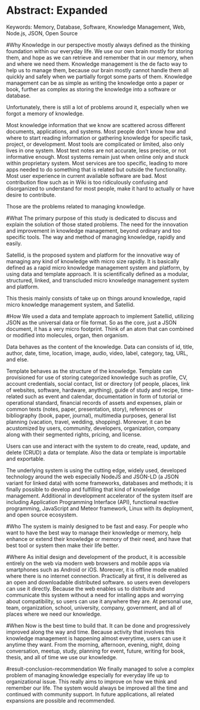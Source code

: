 Abstract: Expanded
==================

Keywords: Memory, Database, Software, Knowledge Management, Web, Node.js, JSON, Open Source

#Why
Knowledge in our perspective mostly always defined as the thinking foundation within our everyday life.
We use our own brain mostly for storing them, and hope as we can retrieve and remember that in our memory, when and where we need them.
Knowledge management is the de facto way to help us to manage them, because our brain mostly cannot handle them all quickly and safely when we partially forgot some parts of them.
Knowledge management can be as simple as writing the knowledge onto a paper or book, further as complex as storing the knowledge into a software or database.

Unfortunately, there is still a lot of problems around it, especially when we forgot a memory of knowledge.

Most knowledge information that we know are scattered across different documents, applications, and systems.
Most people don't know how and where to start reading information or gathering knowledge for specific task, project, or development.
Most tools are complicated or limited, also only lives in one system.
Most text notes are not accurate, less precise, or not informative enough.
Most systems remain just when online only and stuck within proprietary system.
Most services are too specific, leading to more apps needed to do something that is related but outside the functionality.
Most user experience in current available software are bad.
Most contribution flow such as in Wiki is too ridiculously confusing and disorganized to understand for most people, make it hard to actually or have desire to contribute.

Those are the problems related to managing knowledge.

#What
The primary purpose of this study is dedicated to discuss and explain the solution of those stated problems.
The need for the innovation and improvement in knowledge management, beyond ordinary and too specific tools.
The way and method of managing knowledge, rapidly and easily.

Satellid, is the proposed system and platform for the innovative way of managing any kind of knowledge with micro size rapidly.
It is basically defined as a rapid micro knowledge management system and platform, by using data and template approach.
It is scientifically defined as a modular, structured, linked, and transcluded micro knowledge management system and platform.

This thesis mainly consists of take up on things around knowledge, rapid micro knowledge management system, and Satellid.

#How
We used a data and template approach to implement Satellid, utilizing JSON as the universal data or file format.
So as the core, just a JSON document, it has a very micro footprint.
Think of an atom that can combined or modified into molecules, organ, then organism.

Data behaves as the content of the knowledge.
Data can consists of id, title, author, date, time, location, image, audio, video, label, category, tag, URL, and else.

Template behaves as the structure of the knowledge.
Template can provisioned for use of storing categorized knowledge such as profile, CV, account credentials, social contact, list or directory (of people, places, link of websites, software, hardware, anything), guide of study and recipe, time-related such as event and calendar, documentation in form of tutorial or operational standard, financial records of assets and expenses, plain or common texts (notes, paper, presentation, story), references or bibliography (book, paper, journal), multimedia purposes, general list planning (vacation, travel, wedding, shopping).
Moreover, it can be acustomized by users, community, developers, organization, company along with their segmented rights, pricing, and license.

Users can use and interact with the system to do create, read, update, and delete (CRUD) a data or template.
Also the data or template is importable and exportable.

The underlying system is using the cutting edge, widely used, developed technology around the web especially NodeJS and JSON-LD (a JSON variant for linked data) with some frameworks, databases and methods; it is finally possible to develop and fulfilling that kind of knowledge management.
Additional in development accelerator of the system itself are including Application Programming Interface (API), functional reactive programming, JavaScript and Meteor framework, Linux with its deployment, and open source ecosystem.

#Who
The system is mainly designed to be fast and easy.
For people who want to have the best way to manage their knowledge or memory,
help enhance or extend their knowledge or memory of their need, and
have that best tool or system then make their life better.

#Where
As initial design and development of the product, it is accessible entirely on the web via modern web browsers and mobile apps via smartphones such as Android or iOS.
Moreover, it is offline mode enabled where there is no internet connection.
Practically at first, it is delivered as an open and downloadable distributed software.
so users even developers can use it directly.
Because the web enables us to distribute and communicate this system without a need for intalling apps and worrying about compatibility,
so users can use it anywhere they are.
At personal use, team, organization, school, university, company, government, and all of places where we need our knowledge.

#When
Now is the best time to build that.
It can be done and progressively improved along the way and time.
Because activity that involves this knowledge management is happening almost everytime,
users can use it anytime they want.
From the morning, afternoon, evening, night, doing conversation, meetup, study, planning for event, future, writing for book, thesis, and all of time we use our knowledge.

#result-conclusion-recommendation
We finally managed to solve a complex problem of managing knowledge especially for everyday life up to organizational issue.
This really aims to improve on how we think and remember our life.
The system would always be improved all the time and continued with community support.
In future applications, all related expansions are possible and recommended.

